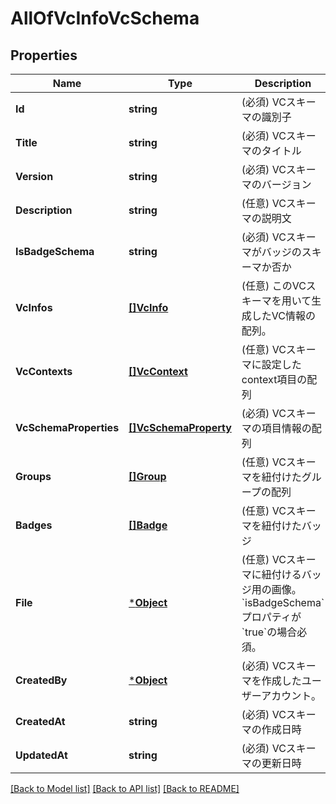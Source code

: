 # AllOfVcInfoVcSchema

## Properties
Name | Type | Description | Notes
------------ | ------------- | ------------- | -------------
**Id** | **string** | (必須) VCスキーマの識別子 | [default to null]
**Title** | **string** | (必須) VCスキーマのタイトル | [default to null]
**Version** | **string** | (必須) VCスキーマのバージョン | [default to null]
**Description** | **string** | (任意) VCスキーマの説明文 | [default to null]
**IsBadgeSchema** | **string** | (必須) VCスキーマがバッジのスキーマか否か | [optional] [default to false]
**VcInfos** | [**[]VcInfo**](VcInfo.md) | (任意) このVCスキーマを用いて生成したVC情報の配列。 | [optional] [default to null]
**VcContexts** | [**[]VcContext**](VcContext.md) | (任意) VCスキーマに設定したcontext項目の配列 | [optional] [default to null]
**VcSchemaProperties** | [**[]VcSchemaProperty**](VcSchemaProperty.md) | (必須) VCスキーマの項目情報の配列 | [optional] [default to null]
**Groups** | [**[]Group**](Group.md) | (任意) VCスキーマを紐付けたグループの配列 | [optional] [default to null]
**Badges** | [**[]Badge**](Badge.md) | (任意) VCスキーマを紐付けたバッジ | [optional] [default to null]
**File** | [***Object**](.md) | (任意) VCスキーマに紐付けるバッジ用の画像。&#x60;isBadgeSchema&#x60;プロパティが&#x60;true&#x60;の場合必須。 | [optional] [default to null]
**CreatedBy** | [***Object**](.md) | (必須) VCスキーマを作成したユーザーアカウント。 | [default to null]
**CreatedAt** | **string** | (必須) VCスキーマの作成日時 | [default to null]
**UpdatedAt** | **string** | (必須) VCスキーマの更新日時 | [default to null]

[[Back to Model list]](../README.md#documentation-for-models) [[Back to API list]](../README.md#documentation-for-api-endpoints) [[Back to README]](../README.md)

